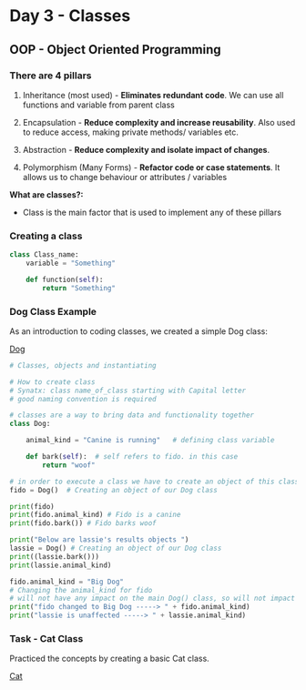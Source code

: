 # Day 3 - Classes
## OOP - Object Oriented Programming
### There are 4 pillars
1. Inheritance (most used) - **Eliminates redundant code**.
We can use all functions and variable from parent class
2. Encapsulation - **Reduce complexity and increase reusability**.
Also used to reduce access, making private methods/
variables etc.
3. Abstraction - **Reduce complexity and isolate impact of changes**.

4. Polymorphism (Many Forms) - **Refactor code or case statements**.
It allows us to change behaviour or attributes
/ variables 

**What are classes?:**
- Class is the main factor that is 
used to implement any of these 
pillars

### Creating a class
```python
class Class_name:
    variable = "Something"

    def function(self):
        return "Something"
```

### Dog Class Example
As an introduction to coding classes, we 
created a simple Dog class:

[Dog](https://github.com/MattSokol79/Python_Classes/blob/main/dog_class.py)

```python
# Classes, objects and instantiating

# How to create class
# Synatx: class name_of_class starting with Capital letter
# good naming convention is required

# classes are a way to bring data and functionality together
class Dog:

    animal_kind = "Canine is running"   # defining class variable

    def bark(self):  # self refers to fido. in this case
        return "woof"

# in order to execute a class we have to create an object of this class
fido = Dog()  # Creating an object of our Dog class

print(fido)
print(fido.animal_kind) # Fido is a canine
print(fido.bark()) # Fido barks woof

print("Below are lassie's results objects ")
lassie = Dog() # Creating an object of our Dog class
print((lassie.bark()))
print(lassie.animal_kind)

fido.animal_kind = "Big Dog"
# Changing the animal_kind for fido
# will not have any impact on the main Dog() class, so will not impact lassie
print("fido changed to Big Dog -----> " + fido.animal_kind)
print("lassie is unaffected -----> " + lassie.animal_kind)

```
### Task - Cat Class
Practiced the concepts by
creating a basic Cat class.

[Cat](https://github.com/MattSokol79/Python_Classes/blob/main/cat_class.py)

